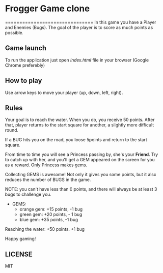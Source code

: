 # Frogger Game clone
===============================
In this game you have a Player and Enemies (Bugs).
The goal of the player is to score as much points as possible.


## Game launch

To run the application just open _index.html_ file in your browser (Google Chrome preferebly)

## How to play

Use arrow keys to move your player (up, down, left, right).

## Rules

Your goal is to reach the water. When you do, you receive 50 points. After that, player returns to the start square for another, a slightly more difficult round.

If a BUG hits you on the road, you loose 5points and return to the start square.

From time to time you will see a Princess passing by, she's your **Friend**. Try to catch up with her, and you'll get a GEM appeared on the screen for you as a reward. Only Princess makes gems.

Collecting GEMS is awesome! Not only it gives you some points, but it also reduces the number of BUGS in the game.

NOTE: you can't have less than 0 points, and there will always be at least 3 bugs to challenge you.


* GEMS:
	- orange gem: +15 points, -1 bug
	- green gem: +20 points, - 1 bug
	- blue gem: +35 points, -1 bug

Reaching the water: +50 points. +1 bug

Happy gaming!

## LICENSE

MIT